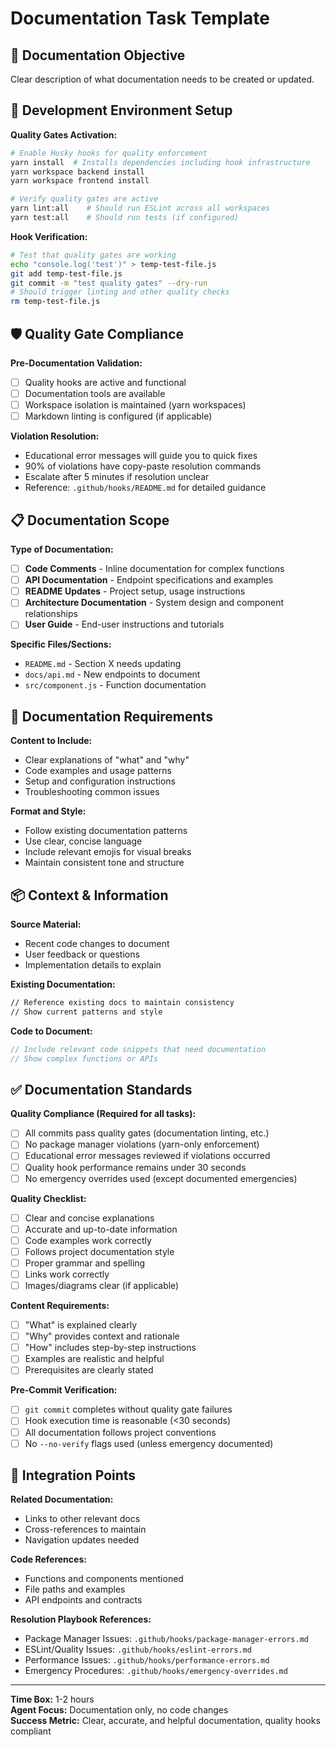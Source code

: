 # Documentation Task Template

## 📝 Documentation Objective
Clear description of what documentation needs to be created or updated.

## 🚀 Development Environment Setup
**Quality Gates Activation:**
```bash
# Enable Husky hooks for quality enforcement
yarn install  # Installs dependencies including hook infrastructure
yarn workspace backend install
yarn workspace frontend install

# Verify quality gates are active
yarn lint:all    # Should run ESLint across all workspaces
yarn test:all    # Should run tests (if configured)
```

**Hook Verification:**
```bash
# Test that quality gates are working
echo "console.log('test')" > temp-test-file.js
git add temp-test-file.js
git commit -m "test quality gates" --dry-run
# Should trigger linting and other quality checks
rm temp-test-file.js
```

## 🛡️ Quality Gate Compliance
**Pre-Documentation Validation:**
- [ ] Quality hooks are active and functional
- [ ] Documentation tools are available
- [ ] Workspace isolation is maintained (yarn workspaces)
- [ ] Markdown linting is configured (if applicable)

**Violation Resolution:**
- Educational error messages will guide you to quick fixes
- 90% of violations have copy-paste resolution commands
- Escalate after 5 minutes if resolution unclear
- Reference: `.github/hooks/README.md` for detailed guidance

## 📋 Documentation Scope
**Type of Documentation:**
- [ ] **Code Comments** - Inline documentation for complex functions
- [ ] **API Documentation** - Endpoint specifications and examples
- [ ] **README Updates** - Project setup, usage instructions
- [ ] **Architecture Documentation** - System design and component relationships
- [ ] **User Guide** - End-user instructions and tutorials

**Specific Files/Sections:**
- `README.md` - Section X needs updating
- `docs/api.md` - New endpoints to document
- `src/component.js` - Function documentation

## 🔧 Documentation Requirements
**Content to Include:**
- Clear explanations of "what" and "why"
- Code examples and usage patterns
- Setup and configuration instructions
- Troubleshooting common issues

**Format and Style:**
- Follow existing documentation patterns
- Use clear, concise language
- Include relevant emojis for visual breaks
- Maintain consistent tone and structure

## 📦 Context & Information
**Source Material:**
- Recent code changes to document
- User feedback or questions
- Implementation details to explain

**Existing Documentation:**
```markdown
// Reference existing docs to maintain consistency
// Show current patterns and style
```

**Code to Document:**
```javascript
// Include relevant code snippets that need documentation
// Show complex functions or APIs
```

## ✅ Documentation Standards
**Quality Compliance (Required for all tasks):**
- [ ] All commits pass quality gates (documentation linting, etc.)
- [ ] No package manager violations (yarn-only enforcement)
- [ ] Educational error messages reviewed if violations occurred
- [ ] Quality hook performance remains under 30 seconds
- [ ] No emergency overrides used (except documented emergencies)

**Quality Checklist:**
- [ ] Clear and concise explanations
- [ ] Accurate and up-to-date information
- [ ] Code examples work correctly
- [ ] Follows project documentation style
- [ ] Proper grammar and spelling
- [ ] Links work correctly
- [ ] Images/diagrams clear (if applicable)

**Content Requirements:**
- [ ] "What" is explained clearly
- [ ] "Why" provides context and rationale
- [ ] "How" includes step-by-step instructions
- [ ] Examples are realistic and helpful
- [ ] Prerequisites are clearly stated

**Pre-Commit Verification:**
- [ ] `git commit` completes without quality gate failures
- [ ] Hook execution time is reasonable (<30 seconds)
- [ ] All documentation follows project conventions
- [ ] No `--no-verify` flags used (unless emergency documented)

## 🔗 Integration Points
**Related Documentation:**
- Links to other relevant docs
- Cross-references to maintain
- Navigation updates needed

**Code References:**
- Functions and components mentioned
- File paths and examples
- API endpoints and contracts

**Resolution Playbook References:**
- Package Manager Issues: `.github/hooks/package-manager-errors.md`
- ESLint/Quality Issues: `.github/hooks/eslint-errors.md`  
- Performance Issues: `.github/hooks/performance-errors.md`
- Emergency Procedures: `.github/hooks/emergency-overrides.md`

---
**Time Box:** 1-2 hours  
**Agent Focus:** Documentation only, no code changes  
**Success Metric:** Clear, accurate, and helpful documentation, quality hooks compliant
